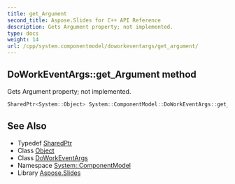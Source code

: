```yaml
---
title: get_Argument
second_title: Aspose.Slides for C++ API Reference
description: Gets Argument property; not implemented.
type: docs
weight: 14
url: /cpp/system.componentmodel/doworkeventargs/get_argument/
---
```

## DoWorkEventArgs::get_Argument method


Gets Argument property; not implemented.

```cpp
SharedPtr<System::Object> System::ComponentModel::DoWorkEventArgs::get_Argument()
```

## See Also

* Typedef [SharedPtr](../../../system/sharedptr/)
* Class [Object](../../../system/object/)
* Class [DoWorkEventArgs](../)
* Namespace [System::ComponentModel](../../)
* Library [Aspose.Slides](../../../)
